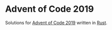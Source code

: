 # Advent of Code 2019

Solutions for [Advent of Code 2019](https://adventofcode.com/2019) written in [Rust](https://www.rust-lang.org/).
